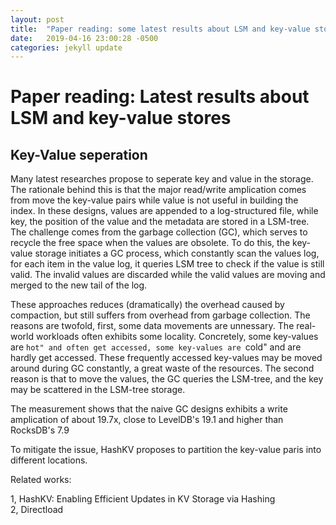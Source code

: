 ```yaml
---
layout: post
title:  "Paper reading: some latest results about LSM and key-value stores"
date:   2019-04-16 23:00:28 -0500
categories: jekyll update
---
```


# Paper reading: Latest results about LSM and key-value stores

## Key-Value seperation

Many latest researches propose to seperate key and value in the storage. The rationale behind this is that the major read/write amplication comes from move the key-value pairs while value is not useful in building the index. In these designs, values are appended to a log-structured file, while key, the position of the value and the metadata are stored in a LSM-tree. The challenge comes from the garbage collection (GC), which serves to recycle the free space when the values are obsolete. To do this, the key-value storage initiates a GC process, which constantly scan the values log, for each item in the value log, it queries LSM tree to check if the value is still valid. The invalid values are discarded while the valid values are moving and merged to the new tail of the log. 

These approaches reduces (dramatically) the overhead caused by compaction, but still suffers from overhead from garbage collection. The reasons are twofold, first, some data movements are unnessary. The real-world workloads often exhibits some locality. Concretely, some key-values are ``hot" and often get accessed, some key-values are ``cold" and are hardly get accessed. These frequently accessed key-values may be moved around during GC constantly, a great waste of the resources. The second reason is that to move the values, the GC queries the LSM-tree, and the key may be scattered in the LSM-tree storage.

The measurement shows that the naive GC designs exhibits a write amplication of about 19.7x, close to LevelDB's 19.1 and higher than RocksDB's 7.9

To mitigate the issue, HashKV proposes to partition the key-value paris into different locations. 

Related works:

1, HashKV: Enabling Efficient Updates in KV Storage via Hashing  
2, Directload

